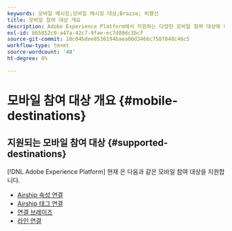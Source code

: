 ```yaml
---
keywords: 모바일 메시징;모바일 메시징 대상;Brazze; 비행선
title: 모바일 참여 대상 개요
description: Adobe Experience Platform에서 지원하는 다양한 모바일 참여 대상에 대해 알아봅니다.
exl-id: bb5852c0-a47a-42c7-9fae-ec7d80dc3bcf
source-git-commit: 10c04bdee8536194baea00d3466c758f848c46c5
workflow-type: tm+mt
source-wordcount: '48'
ht-degree: 0%

---
```


# 모바일 참여 대상 개요 {#mobile-destinations}

## 지원되는 모바일 참여 대상 {#supported-destinations}

[!DNL Adobe Experience Platform] 현재 은 다음과 같은 모바일 참여 대상을 지원합니다.

* [Airship 속성 연결](airship-attributes.md)
* [Airship 태그 연결](airship-tags.md)
* [연결 브레이즈](braze.md)
* [라인 연결](line.md)